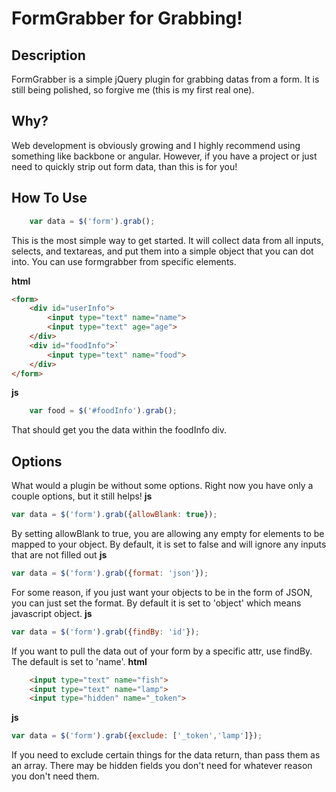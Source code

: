 FormGrabber for Grabbing!
=========================

Description
---------------------

FormGrabber is a simple jQuery plugin for grabbing datas from a form. It is still being polished, so forgive me (this is my first real one). 

Why?
----
Web development is obviously growing and I highly recommend using something like backbone or angular. However, if you have a project or just need to quickly strip out form data, than this is for you!

How To Use
----------

```javascript
    var data = $('form').grab();
```

This is the most simple way to get started. It will collect data from all inputs, selects, and textareas, and put them into a simple object that you can dot into. You can use formgrabber from specific elements.

**html**
```html
<form>
	<div id="userInfo">
		<input type="text" name="name">
		<input type="text" age="age">
	</div>
	<div id="foodInfo">`
		<input type="text" name="food">
	</div>
</form>
```
**js**
```javascript
    var food = $('#foodInfo').grab();
```

That should get you the data within the foodInfo div. 

Options
-------
What would a plugin be without some options. Right now you have only a couple options, but it still helps!
**js**
```javascript
var data = $('form').grab({allowBlank: true});
```
By setting allowBlank to true, you are allowing any empty for elements to be mapped to your object. By default, it is set to false and will ignore any inputs that are not filled out
**js**
```javascript
var data = $('form').grab({format: 'json'});
```
For some reason, if you just want your objects to be in the form of JSON, you can just set the format. By default it is set to 'object' which means javascript object.
**js**
```javascript
var data = $('form').grab({findBy: 'id'});
```
If you want to pull the data out of your form by a specific attr, use findBy. The default is set to 'name'.
**html**
```html
	<input type="text" name="fish">
	<input type="text" name="lamp">
	<input type="hidden" name="_token">
```
**js**
```javascript
var data = $('form').grab({exclude: ['_token','lamp']});
```
If you need to exclude certain things for the data return, than pass them as an array. There may be hidden fields you don't need for whatever reason you don't need them.
